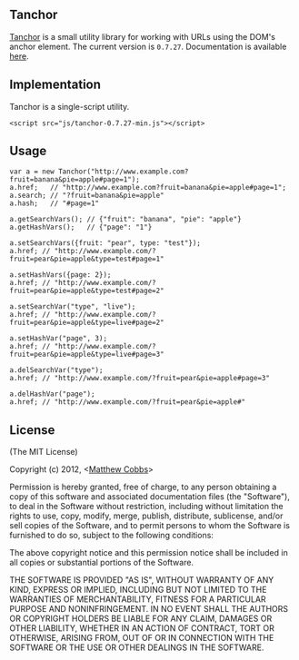 ## Tanchor

[Tanchor](http://draeton.github.com/tanchor/) is a small utility library for working with URLs using the DOM's anchor element.
The current version is `0.7.27`. Documentation is available
[here](http://draeton.github.com/tanchor/tanchor/docs/tanchor.html).


## Implementation

Tanchor is a single-script utility.

    <script src="js/tanchor-0.7.27-min.js"></script>


## Usage

    var a = new Tanchor("http://www.example.com?fruit=banana&pie=apple#page=1");
    a.href;   // "http://www.example.com?fruit=banana&pie=apple#page=1";
    a.search; // "?fruit=banana&pie=apple"
    a.hash;   // "#page=1"

    a.getSearchVars(); // {"fruit": "banana", "pie": "apple"}
    a.getHashVars();   // {"page": "1"}

    a.setSearchVars({fruit: "pear", type: "test"});
    a.href; // "http://www.example.com/?fruit=pear&pie=apple&type=test#page=1"

    a.setHashVars({page: 2});
    a.href; // "http://www.example.com/?fruit=pear&pie=apple&type=test#page=2"

    a.setSearchVar("type", "live");
    a.href; // "http://www.example.com/?fruit=pear&pie=apple&type=live#page=2"

    a.setHashVar("page", 3);
    a.href; // "http://www.example.com/?fruit=pear&pie=apple&type=live#page=3"

    a.delSearchVar("type");
    a.href; // "http://www.example.com/?fruit=pear&pie=apple#page=3"

    a.delHashVar("page");
    a.href; // "http://www.example.com/?fruit=pear&pie=apple#"


## License

(The MIT License)

Copyright (c) 2012, <[Matthew Cobbs](mailto:draeton@gmail.com)>

Permission is hereby granted, free of charge, to any person obtaining
a copy of this software and associated documentation files (the
"Software"), to deal in the Software without restriction, including
without limitation the rights to use, copy, modify, merge, publish,
distribute, sublicense, and/or sell copies of the Software, and to
permit persons to whom the Software is furnished to do so, subject to
the following conditions:

The above copyright notice and this permission notice shall be included
in all copies or substantial portions of the Software.

THE SOFTWARE IS PROVIDED "AS IS", WITHOUT WARRANTY OF ANY KIND, EXPRESS
OR IMPLIED, INCLUDING BUT NOT LIMITED TO THE WARRANTIES OF
MERCHANTABILITY, FITNESS FOR A PARTICULAR PURPOSE AND NONINFRINGEMENT.
IN NO EVENT SHALL THE AUTHORS OR COPYRIGHT HOLDERS BE LIABLE FOR ANY
CLAIM, DAMAGES OR OTHER LIABILITY, WHETHER IN AN ACTION OF CONTRACT,
TORT OR OTHERWISE, ARISING FROM, OUT OF OR IN CONNECTION WITH THE
SOFTWARE OR THE USE OR OTHER DEALINGS IN THE SOFTWARE.